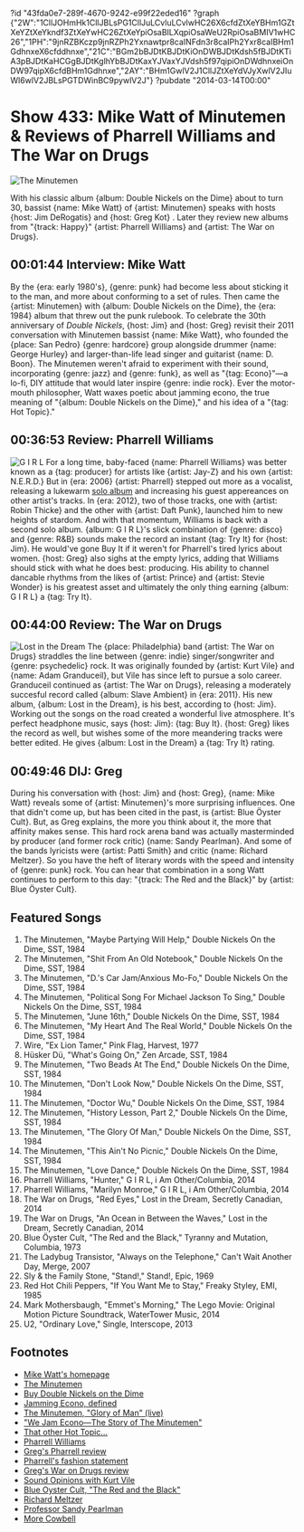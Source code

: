 ?id "43fda0e7-289f-4670-9242-e99f22eded16"
?graph {"2W":"1CllJOHmHk1CllJBLsPG1CllJuLCvluLCvlwHC26X6cfdZtXeYBHm1GZtXeYZtXeYkndf3ZtXeYwHC26ZtXeYpiOsaBILXqpiOsaWeU2RpiOsaBMIV1wHC26","1PH":"9jnRZBKczp9jnRZPh2Yxnawtpr8caINFdn3r8caIPh2Yxr8caIBHm1GdhnxeX6cfddhnxe","21C":"BGm2bBJDtKBJDtKiOnDWBJDtKdsh5fBJDtKTiA3pBJDtKaHCGgBJDtKglhYbBJDtKaxYJVaxYJVdsh5f97qipiOnDWdhnxeiOnDW97qipX6cfdBHm1Gdhnxe","2AY":"BHm1GwlV2J1CllJZtXeYdVJyXwlV2JIuWl6wlV2JBLsPGTDWinBC9pywlV2J"}
?pubdate "2014-03-14T00:00"

# Show 433: Mike Watt of Minutemen & Reviews of Pharrell Williams and The War on Drugs

![The Minutemen](https://static.soundopinions.org/images/2014/theminutemen_web.jpg)

With his classic album {album: Double Nickels on the Dime} about to turn 30, bassist {name: Mike Watt} of {artist: Minutemen} speaks with hosts {host: Jim DeRogatis} and {host: Greg Kot} . Later they review new albums from "{track: Happy}" {artist: Pharrell Williams} and {artist: The War on Drugs}.

## 00:01:44 Interview: Mike Watt

By the {era: early 1980's}, {genre: punk} had become less about sticking it to the man, and more about conforming to a set of rules. Then came the {artist: Minutemen} with {album: Double Nickels on the Dime}, the {era: 1984} album that threw out the punk rulebook. To celebrate the 30th anniversary of *Double Nickels*, {host: Jim} and {host: Greg} revisit their 2011 conversation with Minutemen bassist {name: Mike Watt}, who founded the {place: San Pedro} {genre: hardcore} group alongside drummer {name: George Hurley} and larger-than-life lead singer and guitarist {name: D. Boon}. The Minutemen weren't afraid to experiment with their sound, incorporating {genre: jazz} and {genre: funk}, as well as "{tag: Econo}"—a lo-fi, DIY attitude that would later inspire {genre: indie rock}. Ever the motor-mouth philosopher, Watt waxes poetic about jamming econo, the true meaning of "{album: Double Nickels on the Dime}," and his idea of a "{tag: Hot Topic}."

## 00:36:53 Review: Pharrell Williams
![G I R L](https://static.soundopinions.org/assets/433/1PH0.jpg)
For a long time, baby-faced {name: Pharrell Williams} was better known as a {tag: producer} for artists like {artist: Jay-Z} and his own {artist: N.E.R.D.} But in {era: 2006} {artist: Pharrell} stepped out more as a vocalist, releasing a lukewarm [solo album](show/35) and increasing his guest appereances on other artist's tracks. In {era: 2012}, two of those tracks, one with {artist: Robin Thicke} and the other with {artist: Daft Punk}, launched him to new heights of stardom. And with that momentum, Williams is back with a second solo album. {album: G I R L}'s slick combination of {genre: disco} and {genre: R&B} sounds make the record an instant {tag: Try It} for {host: Jim}. He would've gone Buy It if it weren't for Pharrell's tired lyrics about women. {host: Greg} also sighs at the empty lyrics, adding that Williams should stick with what he does best: producing. His ability to channel dancable rhythms from the likes of {artist: Prince} and {artist: Stevie Wonder} is his greatest asset and ultimately the only thing earning {album: G I R L} a {tag: Try It}. 


## 00:44:00 Review: The War on Drugs
![Lost in the Dream](https://static.soundopinions.org/assets/433/21C0.jpg)
The {place: Philadelphia} band {artist: The War on Drugs} straddles the line between {genre: indie} singer/songwriter and {genre: psychedelic} rock. It was originally founded by {artist: Kurt Vile} and {name: Adam Granduceil}, but Vile has since left to pursue a solo career. Granduceil continued as {artist: The War on Drugs}, releasing a  moderately succesful record called {album: Slave Ambient} in {era: 2011}. His new album, {album: Lost in the Dream}, is his best, according to {host: Jim}. Working out the songs on the road created a wonderful live atmosphere. It's perfect headphone music, says {host: Jim}:  {tag: Buy It}. {host: Greg} likes the record as well, but wishes some of the more meandering tracks were better edited. He gives {album: Lost in the Dream} a {tag: Try It} rating.


## 00:49:46 DIJ: Greg
During his conversation with {host: Jim} and {host: Greg}, {name: Mike Watt} reveals some of {artist: Minutemen}'s more surprising influences. One that didn't come up, but has been cited in the past, is {artist: Blue Öyster Cult}. But, as Greg explains, the more you think about it, the more that affinity makes sense. This hard rock arena band was actually masterminded by producer (and former rock critic) {name: Sandy Pearlman}. And some of the bands lyricists were {artist: Patti Smith} and critic {name: Richard Meltzer}. So you have the heft of literary words with the speed and intensity of {genre: punk} rock. You can hear that combination in a song Watt continues to perform to this day: "{track: The Red and the Black}" by {artist: Blue Öyster Cult}.

## Featured Songs
1. The Minutemen, "Maybe Partying Will Help," Double Nickels On the Dime, SST, 1984
1. The Minutemen, "Shit From An Old Notebook," Double Nickels On the Dime, SST, 1984
1. The Minutemen, "D.'s Car Jam/Anxious Mo-Fo," Double Nickels On the Dime, SST, 1984
1. The Minutemen, "Political Song For Michael Jackson To Sing," Double Nickels On the Dime, SST, 1984
1. The Minutemen, "June 16th," Double Nickels On the Dime, SST, 1984
1. The Minutemen, "My Heart And The Real World," Double Nickels On the Dime, SST, 1984
1. Wire, "Ex Lion Tamer," Pink Flag, Harvest, 1977
1. Hüsker Dü, "What's Going On," Zen Arcade, SST, 1984
1. The Minutemen, "Two Beads At The End," Double Nickels On the Dime, SST, 1984
1. The Minutemen, "Don't Look Now," Double Nickels On the Dime, SST, 1984
1. The Minutemen, "Doctor Wu," Double Nickels On the Dime, SST, 1984
1. The Minutemen, "History Lesson, Part 2," Double Nickels On the Dime, SST, 1984
1. The Minutemen, "The Glory Of Man," Double Nickels On the Dime, SST, 1984
1. The Minutemen, "This Ain't No Picnic," Double Nickels On the Dime, SST, 1984
1. The Minutemen, "Love Dance," Double Nickels On the Dime, SST, 1984
1. Pharrell Williams, "Hunter," G  I  R  L, i Am Other/Columbia, 2014
1. Pharrell Williams, "Marilyn Monroe," G  I  R  L, i Am Other/Columbia, 2014
1. The War on Drugs, "Red Eyes," Lost in the Dream, Secretly Canadian, 2014
1. The War on Drugs, "An Ocean in Between the Waves," Lost in the Dream, Secretly Canadian, 2014
1. Blue Öyster Cult, "The Red and the Black," Tyranny and Mutation, Columbia, 1973
1. The Ladybug Transistor, "Always on the Telephone," Can't Wait Another Day, Merge, 2007
1. Sly & the Family Stone, "Stand!," Stand!, Epic, 1969
1. Red Hot Chili Peppers, "If You Want Me to Stay," Freaky Styley, EMI, 1985
1. Mark Mothersbaugh, "Emmet's Morning," The Lego Movie: Original Motion Picture Soundtrack, WaterTower Music, 2014
1. U2, "Ordinary Love," Single, Interscope, 2013

## Footnotes
- [Mike Watt's homepage](http://www.hootpage.com/)
- [The Minutemen](http://www.allmusic.com/artist/minutemen-mn0000474482)
- [Buy Double Nickels on the Dime](http://www.amazon.com/Double-Nickels-Dime-Minutemen/dp/B000000LZV)
- [Jamming Econo, defined](http://www.urbandictionary.com/define.php?term=Jam+Econo)
- [The Minutemen, "Glory of Man" (live)](https://www.youtube.com/watch?v=AbBeomD20n4)
- ["We Jam Econo—The Story of The Minutemen"](http://www.imdb.com/title/tt0446071/)
- [That other Hot Topic...](http://www.hottopic.com/)
- [Pharrell Williams](http://pharrellwilliams.com/)
- [Greg's Pharrell review](http://www.chicagotribune.com/entertainment/music/turnitup/sc-pharrell-williams-review-girl-20140303,0,2833908.column)
- [Pharrell's fashion statement](http://nypost.com/2014/03/02/pharrell-hits-oscars-red-carpet-in-shorts/)
- [Greg's War on Drugs review](http://articles.chicagotribune.com/2014-03-07/entertainment/ct-war-on-drugs-album-review-20140307_1_war-on-drugs-granduciel-album)
- [Sound Opinions with Kurt Vile](http://www.soundopinions.org/show/386)
- [Blue Oyster Cult, "The Red and the Black"](http://www.youtube.com/watch?v=zIawk-9PApw)
- [Richard Meltzer](http://www.vice.com/read/rettsounds-materiality-of-existence-with-richard-meltzer)
- [Professor Sandy Pearlman](http://podcasts.mcgill.ca/music/sandy-pearlman-the-twelve-hallelujahs-of-george-handel-and-leonard-cohen/)
- [More Cowbell](http://www.metatube.com/en/videos/7812/SNL-behind-the-music-blue-oyster-cult/)
